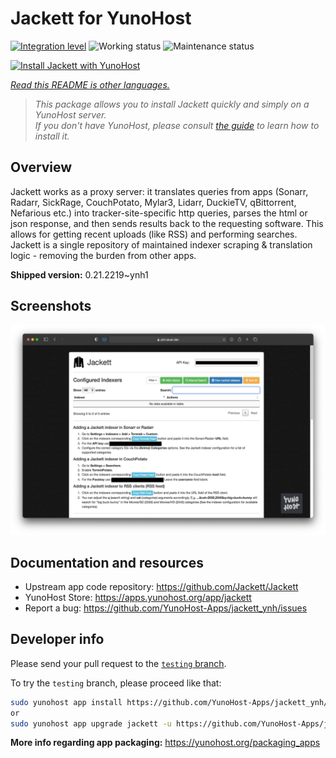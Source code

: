 <!--
N.B.: This README was automatically generated by <https://github.com/YunoHost/apps/tree/master/tools/readme_generator>
It shall NOT be edited by hand.
-->

# Jackett for YunoHost

[![Integration level](https://dash.yunohost.org/integration/jackett.svg)](https://dash.yunohost.org/appci/app/jackett) ![Working status](https://ci-apps.yunohost.org/ci/badges/jackett.status.svg) ![Maintenance status](https://ci-apps.yunohost.org/ci/badges/jackett.maintain.svg)

[![Install Jackett with YunoHost](https://install-app.yunohost.org/install-with-yunohost.svg)](https://install-app.yunohost.org/?app=jackett)

*[Read this README is other languages.](./ALL_README.md)*

> *This package allows you to install Jackett quickly and simply on a YunoHost server.*  
> *If you don't have YunoHost, please consult [the guide](https://yunohost.org/install) to learn how to install it.*

## Overview

Jackett works as a proxy server: it translates queries from apps (Sonarr, Radarr, SickRage, CouchPotato, Mylar3, Lidarr, DuckieTV, qBittorrent, Nefarious etc.) into tracker-site-specific http queries, parses the html or json response, and then sends results back to the requesting software. This allows for getting recent uploads (like RSS) and performing searches. Jackett is a single repository of maintained indexer scraping & translation logic - removing the burden from other apps.


**Shipped version:** 0.21.2219~ynh1

## Screenshots

![Screenshot of Jackett](./doc/screenshots/demo.png)

## Documentation and resources

- Upstream app code repository: <https://github.com/Jackett/Jackett>
- YunoHost Store: <https://apps.yunohost.org/app/jackett>
- Report a bug: <https://github.com/YunoHost-Apps/jackett_ynh/issues>

## Developer info

Please send your pull request to the [`testing` branch](https://github.com/YunoHost-Apps/jackett_ynh/tree/testing).

To try the `testing` branch, please proceed like that:

```bash
sudo yunohost app install https://github.com/YunoHost-Apps/jackett_ynh/tree/testing --debug
or
sudo yunohost app upgrade jackett -u https://github.com/YunoHost-Apps/jackett_ynh/tree/testing --debug
```

**More info regarding app packaging:** <https://yunohost.org/packaging_apps>
